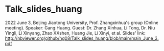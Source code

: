 # Talk_slides_huang

2022 June 3, Beijing Jiaotong University, Prof. Zhangxinhua's group (Online meeting).
Speaker: Gang Huang.
Guest: Dr. Zhang Xinhua, Li Tong, Dr. Niu Yingli, Li Xinyang, Zhao XXshen, Huang Jie, Li Xinyi, et al.
Slides' link: <http://nbviewer.org/github/hg08/Talk_slides_huang/blob/main/main_June_3.pdf>


